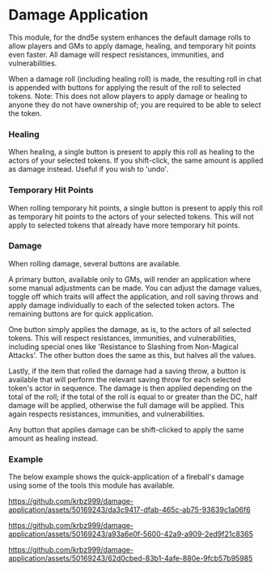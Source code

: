 # Damage Application

This module, for the dnd5e system enhances the default damage rolls to allow players and GMs to apply damage, healing, and temporary hit points even faster. All damage will respect resistances, immunities, and vulnerabilities.

When a damage roll (including healing roll) is made, the resulting roll in chat is appended with buttons for applying the result of the roll to selected tokens. Note: This does not allow players to apply damage or healing to anyone they do not have ownership of; you are required to be able to select the token.

### Healing
When healing, a single button is present to apply this roll as healing to the actors of your selected tokens. If you shift-click, the same amount is applied as damage instead. Useful if you wish to 'undo'.

### Temporary Hit Points
When rolling temporary hit points, a single button is present to apply this roll as temporary hit points to the actors of your selected tokens. This will not apply to selected tokens that already have more temporary hit points.

### Damage
When rolling damage, several buttons are available.

A primary button, available only to GMs, will render an application where some manual adjustments can be made. You can adjust the damage values, toggle off which traits will affect the application, and roll saving throws and apply damage individually to each of the selected token actors. The remaining buttons are for quick application.

One button simply applies the damage, as is, to the actors of all selected tokens. This will respect resistances, immunities, and vulnerabilities, including special ones like 'Resistance to Slashing from Non-Magical Attacks'. The other button does the same as this, but halves all the values.

Lastly, if the item that rolled the damage had a saving throw, a button is available that will perform the relevant saving throw for each selected token's actor in sequence. The damage is then applied depending on the total of the roll; if the total of the roll is equal to or greater than the DC, half damage will be applied, otherwise the full damage will be applied. This again respects resistances, immunities, and vulnerabilities.

Any button that applies damage can be shift-clicked to apply the same amount as healing instead.

### Example
The below example shows the quick-application of a fireball's damage using some of the tools this module has available.

https://github.com/krbz999/damage-application/assets/50169243/da3c9417-dfab-465c-ab75-93639c1a06f6

https://github.com/krbz999/damage-application/assets/50169243/a93a6e0f-5600-42a9-a909-2ed9f21c8365

https://github.com/krbz999/damage-application/assets/50169243/62d0cbed-83b1-4afe-880e-9fcb57b95985
